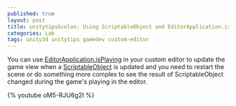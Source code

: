 ```yaml
---
published: true
layout: post
title: unitytips&colon; Using ScriptableObject and EditorApplication.isPlaying to refresh the game view
categories: Lab
tags: unity3d unitytips gamedev custom-editor
---
```

You can use [EditorApplication.isPlaying](https://docs.unity3d.com/ScriptReference/EditorApplication-isPlaying.html) in your custom editor to update the game view when a [ScriptableObject](https://docs.unity3d.com/ScriptReference/ScriptableObject.html) is updated and you need to restart the scene or do something more complex to see the result of ScriptableObject changed during the game's playing in the editor.

{% youtube oM5-RJU6g2I %}